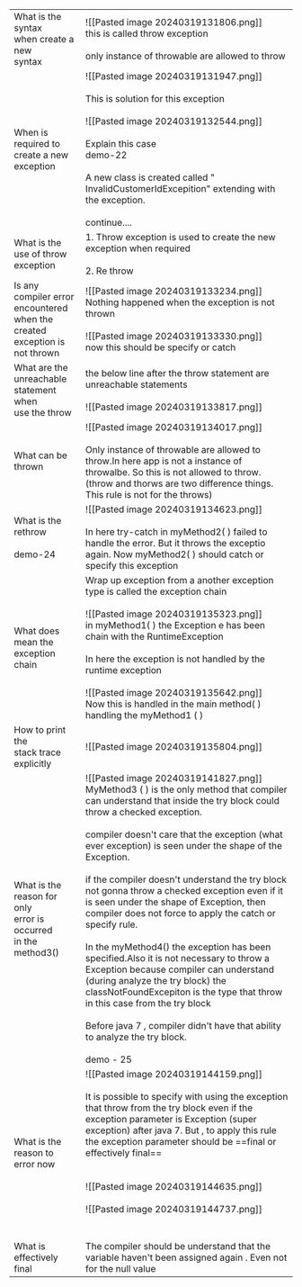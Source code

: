 
|                                                                                           |                                                                                                                                                                                                                                                                                                                                                                                                                                                                                                                                                                                                                                                                                                                                                                                                                                                                |
| ----------------------------------------------------------------------------------------- | -------------------------------------------------------------------------------------------------------------------------------------------------------------------------------------------------------------------------------------------------------------------------------------------------------------------------------------------------------------------------------------------------------------------------------------------------------------------------------------------------------------------------------------------------------------------------------------------------------------------------------------------------------------------------------------------------------------------------------------------------------------------------------------------------------------------------------------------------------------- |
| What is the syntax<br>when create a new <br>syntax                                        | ![[Pasted image 20240319131806.png]]<br>this is called throw exception<br><br>only instance of throwable are allowed to throw<br>                                                                                                                                                                                                                                                                                                                                                                                                                                                                                                                                                                                                                                                                                                                              |
| When is required to <br>create a new <br>exception                                        | ![[Pasted image 20240319131947.png]]<br><br>This is solution for this exception<br><br>![[Pasted image 20240319132544.png]]<br><br>Explain this case <br>demo-22<br><br>A new class is created called " InvalidCustomerIdExcepition" extending with the exception.<br><br>continue....                                                                                                                                                                                                                                                                                                                                                                                                                                                                                                                                                                         |
| What is the <br>use of throw<br>exception                                                 | 1. Throw exception is used to create the new exception when required<br><br>2. Re throw                                                                                                                                                                                                                                                                                                                                                                                                                                                                                                                                                                                                                                                                                                                                                                        |
| Is  any compiler error<br>encountered<br>when the <br>created exception is <br>not thrown | ![[Pasted image 20240319133234.png]]<br>Nothing happened when the exception is not thrown<br><br>![[Pasted image 20240319133330.png]]<br>now this should be specify or catch                                                                                                                                                                                                                                                                                                                                                                                                                                                                                                                                                                                                                                                                                   |
| What are the unreachable<br>statement when<br>use the throw                               | the below line after the throw statement are unreachable statements<br><br>![[Pasted image 20240319133817.png]]<br>                                                                                                                                                                                                                                                                                                                                                                                                                                                                                                                                                                                                                                                                                                                                            |
| What can be thrown                                                                        | ![[Pasted image 20240319134017.png]]<br><br>Only instance of throwable are allowed to throw.In here app is not a instance of throwalbe. So this is not allowed to throw. (throw and thorws are two difference things. This rule is not for the throws)                                                                                                                                                                                                                                                                                                                                                                                                                                                                                                                                                                                                         |
| What is the rethrow<br><br>demo-24                                                        | ![[Pasted image 20240319134623.png]]<br><br>In here try-catch in myMethod2( ) failed to handle the error. But it throws the exceptio again. Now myMethod2( ) should catch or specify this exception                                                                                                                                                                                                                                                                                                                                                                                                                                                                                                                                                                                                                                                            |
| What does mean the exception chain                                                        | Wrap up exception from a another exception type is called the exception chain<br><br>![[Pasted image 20240319135323.png]]<br>in myMethod1( ) the Exception e has been chain with the RuntimeException<br><br>In here the exception is not handled by the runtime exception<br><br>![[Pasted image 20240319135642.png]]<br>Now this is handled in the main method( ) handling the myMethod1 ( )                                                                                                                                                                                                                                                                                                                                                                                                                                                                 |
| How to print the <br>stack trace explicitly                                               | ![[Pasted image 20240319135804.png]]                                                                                                                                                                                                                                                                                                                                                                                                                                                                                                                                                                                                                                                                                                                                                                                                                           |
| What is the reason for only<br>error is occurred <br>in the method3()                     | ![[Pasted image 20240319141827.png]]<br>MyMethod3 ( ) is the only method that compiler can understand that inside the try block could throw a checked exception. <br><br>compiler doesn't care that the exception (what ever exception) is seen under the shape of the Exception.<br><br>if the compiler doesn't understand the try block  not gonna throw a checked exception even if it is seen under the shape of Exception, then compiler does not force to apply the catch or specify rule.<br><br>In the myMethod4() the exception has been specified.Also it is not necessary to throw a Exception because compiler can understand (during analyze the try block) the classNotFoundExcepiton is the type that throw in this case from the try block<br><br>Before java 7 , compiler didn't have that ability to analyze the try block.<br><br>demo - 25 |
| What is the reason to error now                                                           | ![[Pasted image 20240319144159.png]]<br><br>It is possible to specify with using the exception that throw from the try block even if the exception parameter is Exception (super exception) after java 7. But , to apply this rule the exception parameter should be ==final or effectively final==<br><br><br>![[Pasted image 20240319144635.png]]<br><br>![[Pasted image 20240319144737.png]]<br><br><br>                                                                                                                                                                                                                                                                                                                                                                                                                                                    |
| What is effectively final                                                                 | The compiler should be understand that the variable haven't been assigned again . Even not for the null value                                                                                                                                                                                                                                                                                                                                                                                                                                                                                                                                                                                                                                                                                                                                                  |
